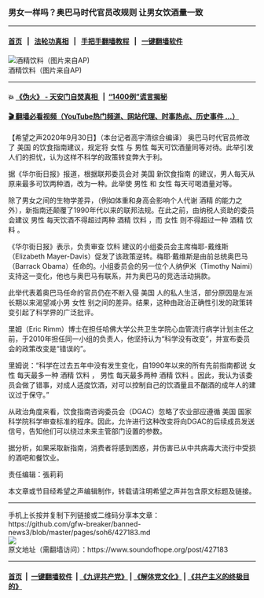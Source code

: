 ### 男女一样吗？奥巴马时代官员改规则 让男女饮酒量一致
------------------------

#### [首页](https://github.com/gfw-breaker/banned-news3/blob/master/README.md) &nbsp;&nbsp;|&nbsp;&nbsp; [法轮功真相](https://github.com/begood0513/basic/blob/master/README.md)  &nbsp;&nbsp;|&nbsp;&nbsp; [手把手翻墙教程](https://github.com/gfw-breaker/guides/wiki)  &nbsp;&nbsp;|&nbsp;&nbsp; [一键翻墙软件](https://github.com/gfw-breaker/nogfw/blob/master/README.md)  



<div><img alt="酒精饮料（图片来自AP)" src="https://img.soundofhope.org/2020-09/alcohol-1601430423485.jpeg"/>
<br/><figcaption class="caption">
 酒精饮料（图片来自AP)
</figcaption></div><hr/>

#### 💥 [《伪火》 - 天安门自焚真相 ](http://158.247.195.190:10000/videos/blog/weihuo.html)&nbsp; |&nbsp; [“1400例”谎言揭秘  ](http://158.247.195.190:10000/videos/blog/jiexi1400.html)

#### [ 🎬  翻墙必看视频（YouTube热门频道、网站代理、时事热点、历史事件 ...）](https://github.com/gfw-breaker/links/blob/master/banned.md)

<div><div class="Content__Wrapper sc-1bvya0-0 grZQxZ">
 <p class="meta-top">
  <span class="meta">
   【希望之声2020年9月30日】（本台记者高宇清综合编译）
  </span>
  奥巴马时代官员修改了
  <ok href="/term/1045">
   美国
  </ok>
  的饮食指南建议，规定将
  <ok href="/term/21278">
   女性
  </ok>
  与
  <ok href="/term/34012">
   男性
  </ok>
  每天可饮酒量同等对待。此举引发人们的担忧，认为这样不科学的政策转变弊大于利。
 </p>
 <p>
  据《华尔街日报》报道，根据联邦委员会对
  <ok href="/term/1045">
   美国
  </ok>
  <ok href="/term/387112">
   新饮食指南
  </ok>
  的建议，男人每天从原来最多可饮两种酒，改为一种。此举使
  <ok href="/term/34012">
   男性
  </ok>
  和
  <ok href="/term/21278">
   女性
  </ok>
  每天可喝酒量对等。
 </p>
 <div class="AD_Embed__Wrap-sc-1xslmin-0 igMuqX module desktop">
  <div>
  </div>
 </div>
 <p>
  除了男女之间的生物学差异，（例如体重和身高会影响个人代谢
  <ok href="/term/9628">
   酒精
  </ok>
  的能力之外），新指南还颠覆了1990年代以来的联邦法规。在此之前，由纳税人资助的委员会建议
  <ok href="/term/34012">
   男性
  </ok>
  每天饮酒不得超过两种
  <ok href="/term/9628">
   酒精
  </ok>
  <ok href="/term/4049">
   饮料
  </ok>
  ，而
  <ok href="/term/21278">
   女性
  </ok>
  则不得超过一种
  <ok href="/term/9628">
   酒精
  </ok>
  <ok href="/term/4049">
   饮料
  </ok>
  。
 </p>
 <p>
  《华尔街日报》表示，负责审查
  <ok href="/term/4049">
   饮料
  </ok>
  建议的小组委员会主席梅耶-戴维斯（Elizabeth Mayer-Davis）促发了该政策逆转。梅耶·戴维斯是由前总统奥巴马（Barrack Obama）任命的。小组委员会的另一位个人纳伊米（Timothy Naimi）支持这一变化，他也与奥巴马有联系，并为奥巴马的竞选活动捐款。
 </p>
 <p>
  此举代表着奥巴马任命的官员仍在不断入侵
  <ok href="/term/1045">
   美国
  </ok>
  人的私人生活，部分原因是左派长期以来渴望减小男
  <ok href="/term/21278">
   女性
  </ok>
  别之间的差异。结果，这种由政治正确性引发的政策转变引起了科学界的广泛批评。
 </p>
 <p>
  里姆（Eric Rimm）博士在担任哈佛大学公共卫生学院心血管流行病学计划主任之前，于2010年担任同一小组的负责人，他坚持认为“科学没有改变”，并宣布委员会的政策改变是“错误的”。
 </p>
 <p>
  里姆说：“科学在过去五年中没有发生变化，自1990年以来的所有先前指南都说
  <ok href="/term/21278">
   女性
  </ok>
  每天最多一种
  <ok href="/term/9628">
   酒精
  </ok>
  <ok href="/term/4049">
   饮料
  </ok>
  ，
  <ok href="/term/34012">
   男性
  </ok>
  每天最多两种
  <ok href="/term/9628">
   酒精
  </ok>
  <ok href="/term/4049">
   饮料
  </ok>
  。因此，我认为该委员会做了错事，对成人适度饮酒，对可以控制自己的饮酒量且不酗酒的成年人的建议过于保守。”
 </p>
 <p>
  从政治角度来看，饮食指南咨询委员会（DGAC）忽略了农业部应遵循
  <ok href="/term/1045">
   美国
  </ok>
  国家科学院科学审查标准的程序。因此，允许进行这种改变将向DGAC的后续成员发送信号，告知他们可以绕过未来主管部门设置的参数。
 </p>
 <p>
  据分析，如果采取新指南，消费者将感到困惑，并伤害已从中共病毒大流行中受损的酒吧和餐饮业。
 </p>
 <p class="meta-btm">
  责任编辑：張莉莉
 </p>
 <p class="meta-btm">
  本文章或节目经希望之声编辑制作，转载请注明希望之声并包含原文标题及链接。
 </p>
</div>
</div>
<hr/>
手机上长按并复制下列链接或二维码分享本文章：<br/>
https://github.com/gfw-breaker/banned-news3/blob/master/pages/soh6/427183.md <br/>
<a href='https://github.com/gfw-breaker/banned-news3/blob/master/pages/soh6/427183.md'><img src='https://github.com/gfw-breaker/banned-news3/blob/master/pages/soh6/427183.md.png'/></a> <br/>
原文地址（需翻墙访问）：https://www.soundofhope.org/post/427183


------------------------
#### [首页](https://github.com/gfw-breaker/banned-news3/blob/master/README.md) &nbsp;|&nbsp; [一键翻墙软件](https://github.com/gfw-breaker/nogfw/blob/master/README.md) &nbsp;| [《九评共产党》](https://github.com/gfw-breaker/9ping.md/blob/master/README.md#九评之一评共产党是什么) | [《解体党文化》](https://github.com/gfw-breaker/jtdwh.md/blob/master/README.md) | [《共产主义的终极目的》](https://github.com/gfw-breaker/gczydzjmd.md/blob/master/README.md)


<img src='http://gfw-breaker.win/banned-news3/pages/soh6/427183.md' width='0px' height='0px'/>